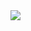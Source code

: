 
<!--
**aamirkhancr7/aamirkhancr7** is a ✨ _special_ ✨ repository because its `README.md` (this file) appears on your GitHub profile.

Here are some ideas to get you started:

- 🔭 I’m currently working on ...
- 🌱 I’m currently learning ...
- 👯 I’m looking to collaborate on ...
- 🤔 I’m looking for help with ...
- 💬 Ask me about ...
- 📫 How to reach me: ...
- 😄 Pronouns: ...
- ⚡ Fun fact: ...
-->

<a href="https://github.com/aamirkhancr7/aamirkhancr7">
  <img align="center" src="https://github-readme-stats.vercel.app/api/top-langs/?username=aamirkhancr7&hide=java,html&title_color=ffffff&text_color=c9cacc&icon_color=2bbc8a&bg_color=1d1f21" />
</a>

